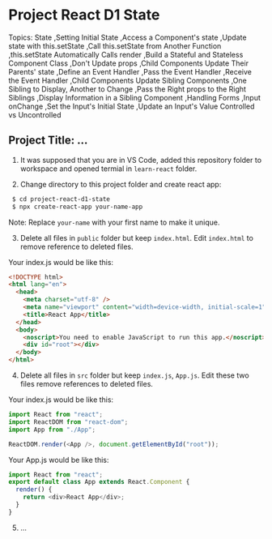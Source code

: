 # Project React D1 State

Topics: State
,Setting Initial State
,Access a Component's state
,Update state with this.setState
,Call this.setState from Another Function
,this.setState Automatically Calls render
,Build a Stateful and Stateless Component Class
,Don't Update props
,Child Components Update Their Parents' state
,Define an Event Handler
,Pass the Event Handler
,Receive the Event Handler
,Child Components Update Sibling Components
,One Sibling to Display, Another to Change
,Pass the Right props to the Right Siblings
,Display Information in a Sibling Component
,Handling Forms
,Input onChange
,Set the Input's Initial State
,Update an Input's Value
Controlled vs Uncontrolled

## Project Title: ...

1. It was supposed that you are in VS Code, added this repository folder to workspace and opened termial in `learn-react` folder.

2. Change directory to this project folder and create react app:

```bash
 $ cd project-react-d1-state
 $ npx create-react-app your-name-app
```

Note: Replace `your-name` with your first name to make it unique.

3. Delete all files in `public` folder but keep `index.html`. Edit `index.html` to remove reference to deleted files.

Your index.js would be like this:

```html
<!DOCTYPE html>
<html lang="en">
  <head>
    <meta charset="utf-8" />
    <meta name="viewport" content="width=device-width, initial-scale=1" />
    <title>React App</title>
  </head>
  <body>
    <noscript>You need to enable JavaScript to run this app.</noscript>
    <div id="root"></div>
  </body>
</html>
```

4. Delete all files in `src` folder but keep `index.js`, `App.js`. Edit these two files remove references to deleted files.

Your index.js would be like this:

```javascript
import React from "react";
import ReactDOM from "react-dom";
import App from "./App";

ReactDOM.render(<App />, document.getElementById("root"));
```

Your App.js would be like this:

```javascript
import React from "react";
export default class App extends React.Component {
  render() {
    return <div>React App</div>;
  }
}
```

5. ...
